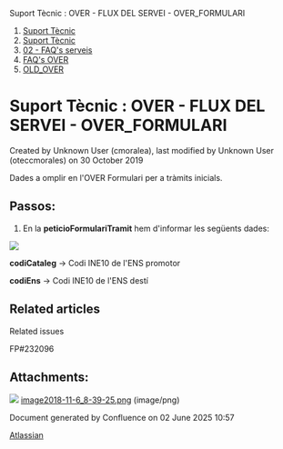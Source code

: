 Suport Tècnic : OVER - FLUX DEL SERVEI - OVER\_FORMULARI  

1.  [Suport Tècnic](index.html)
2.  [Suport Tècnic](13893782.html)
3.  [02 - FAQ's serveis](26313393.html)
4.  [FAQ's OVER](28705589.html)
5.  [OLD\_OVER](OLD_OVER_41522665.html)

Suport Tècnic : OVER - FLUX DEL SERVEI - OVER\_FORMULARI
========================================================

Created by Unknown User (cmoralea), last modified by Unknown User (oteccmorales) on 30 October 2019

Dades a omplir en l'OVER Formulari per a tràmits inicials.

Passos:
-------

1.  En la **peticioFormulariTramit** hem d'informar les següents dades:

  

![](attachments/26313623/26317226.png)

**codiCataleg** → Codi INE10 de l'ENS promotor

**codiEns** → Codi INE10 de l'ENS destí

  

Related articles
----------------

  

Related issues

FP#232096

Attachments:
------------

![](images/icons/bullet_blue.gif) [image2018-11-6\_8-39-25.png](attachments/26313623/26317226.png) (image/png)  

Document generated by Confluence on 02 June 2025 10:57

[Atlassian](http://www.atlassian.com/)
